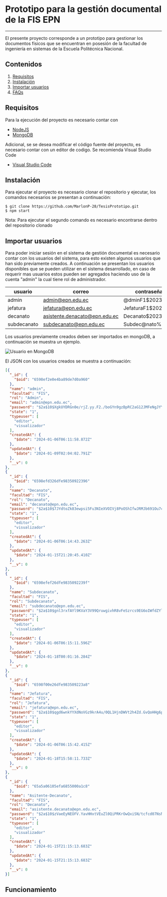 # Prototipo para la gestión documental de la FIS EPN
***
El presente proyecto corresponde a un prototipo para gestionar los documentos físicos que se encuentran en posesión de la facultad de ingeniería en sistemas de la Escuela Politécnica Nacional.

## Contenidos
1. [Requisitos](#requisitos)
2. [Instalación](#instalación)
4. [Importar usuarios](#importar-usuarios)
5. [FAQs](#faqs)

## Requisitos

Para la ejecución del proyecto es necesario contar con
* [NodeJS](https://nodejs.org/en)
* [MongoDB](https://nodejs.org/en)
  
Adicional, se se desea modificar el código fuente del proyecto, es necesario contar con un editor de codigo. Se recomienda Visual Studio Code
* [Visual Studio Code](https://nodejs.org/en)

## Instalación

Para ejecutar el proyecto es necesario clonar el repositorio y ejecutar, los comandos necesarios se presentan a continuación:
```
$ git clone https://github.com/MarlonP-28/TesisPrototipo.git
$ npm start
```
Nota: Para ejecutar el segundo comando es necesario encontrarse dentro del repositorio clonado
## Importar usuarios

Para poder iniciar sesión en el sistema de gestión documental es necesario contar con los usuarios del sistema, para esto existen algunos usuarios que han sido previamente creados. A continuación se presentan los usuarios disponibles que se pueden utilizar en el sistema desarrollado, en caso de requerir mas usuarios estos pueden ser agregados haciendo uso de la cuenta "admin" la cual tiene rol de administrador.

|usuario|correo|contraseña|
|---|---|---|
|admin|admin@epn.edu.ec|@dminF1$2023|
|jefatura|jefatura@epn.edu.ec|JefaturaF1$2023|
|decanato|asistente.denacato@epn.edu.ec|Decanato$2023|
|subdecanato|subdecanato@epn.edu.ec|Subdec@nato%2023|

Los usuarios previamente creados deben ser importados en mongoDB, a continuación se muestra un ejemplo.

![Usuario en MongoDB](https://github.com/MarlonP-28/TesisPrototipo/blob/main/CAPTURAS/mongoDB.png)

El JSON con los usuarios creados se muestra a continuación:

```json
[{
  "_id": {
    "$oid": "6598ef2e0e4ba89de7d0a960"
  },
  "name": "admin",
  "facultad": "FIS",
  "rol": "Admin",
  "email": "admin@epn.edu.ec",
  "password": "$2a$10$XgkUYDRGn0e/rjZ.yy.F2./boGYn9gzBpRC2aG12JMFeNgJYYnVoe",
  "state": "1",
  "typeuser": [
    "editor",
    "visualizador"
  ],
  "createdAt": {
    "$date": "2024-01-06T06:11:58.872Z"
  },
  "updatedAt": {
    "$date": "2024-01-09T02:04:02.791Z"
  },
  "__v": 0
},
{
  "_id": {
    "$oid": "6598efd326dfe98350922396"
  },
  "name": "Decanato",
  "facultad": "FIS",
  "rol": "Decanato",
  "email": "decanato@epn.edu.ec",
  "password": "$2a$10$7JYdtoZk83ewpsi5Fu3NIeXVOIVj8PoOShIfwJRMJb691Ou7cAX42",
  "state": "1",
  "typeuser": [
    "editor",
    "visualizador"
  ],
  "createdAt": {
    "$date": "2024-01-06T06:14:43.263Z"
  },
  "updatedAt": {
    "$date": "2024-01-15T21:20:45.410Z"
  },
  "__v": 0
},
{
  "_id": {
    "$oid": "6598efef26dfe9835092239f"
  },
  "name": "Subdecanato",
  "facultad": "FIS",
  "rol": "Subdecanato",
  "email": "subdecanato@epn.edu.ec",
  "password": "$2a$10$gnl3rxfAYl9KVaY3V99QruwgivhR8vFeSzrcs9EG6oIWfdZYlUHjm",
  "state": "1",
  "typeuser": [
    "editor",
    "visualizador"
  ],
  "createdAt": {
    "$date": "2024-01-06T06:15:11.596Z"
  },
  "updatedAt": {
    "$date": "2024-01-18T00:01:16.284Z"
  },
  "__v": 0
},
{
  "_id": {
    "$oid": "6598f00e26dfe983509223a8"
  },
  "name": "Jefatura",
  "facultad": "FIS",
  "rol": "Jefatura",
  "email": "jefatura@epn.edu.ec",
  "password": "$2a$10$qgd6wnkYYXdNoVGz9krA4u/0QL1HjnDWVt2h4Zd.GvQoHHg6p76zu",
  "state": "1",
  "typeuser": [
    "editor",
    "visualizador"
  ],
  "createdAt": {
    "$date": "2024-01-06T06:15:42.415Z"
  },
  "updatedAt": {
    "$date": "2024-01-18T15:58:11.733Z"
  },
  "__v": 0
},
{
  "_id": {
    "$oid": "65a5a06105efa6855000a1c8"
  },
  "name": "Asitente-Decanato",
  "facultad": "FIS",
  "rol": "Decanato",
  "email": "asistente.decanato@epn.edu.ec",
  "password": "$2a$10$zVaeEyNEOFV.YavHHxtVEuZl0QiPRKrOwQxiSN/tcfcd07NsNhvAG",
  "state": "1",
  "typeuser": [
    "editor",
    "visualizador"
  ],
  "createdAt": {
    "$date": "2024-01-15T21:15:13.683Z"
  },
  "updatedAt": {
    "$date": "2024-01-15T21:15:13.683Z"
  },
  "__v": 0
}]
```

## Funcionamiento

